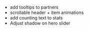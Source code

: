 - add tooltips to partners
- scrollable header + item animations
- add counting text to stats
- Adjust shadow on hero slider
